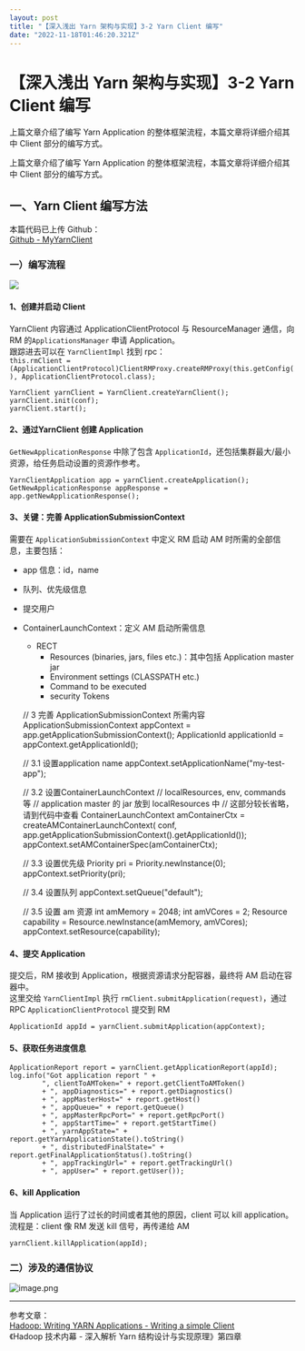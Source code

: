 ```yaml
---
layout: post
title: "【深入浅出 Yarn 架构与实现】3-2 Yarn Client 编写"
date: "2022-11-18T01:46:20.321Z"
---
```

【深入浅出 Yarn 架构与实现】3-2 Yarn Client 编写
===================================

上篇文章介绍了编写 Yarn Application 的整体框架流程，本篇文章将详细介绍其中 Client 部分的编写方式。

上篇文章介绍了编写 Yarn Application 的整体框架流程，本篇文章将详细介绍其中 Client 部分的编写方式。

一、Yarn Client 编写方法
------------------

本篇代码已上传 Github：  
[Github - MyYarnClient](https://github.com/Simon-Ace/hadoop-yarn-study-demo/blob/master/application-service-demo/src/main/java/com/shuofxz/MyYarnClient.java)

### 一）编写流程

![](https://img2022.cnblogs.com/blog/1324217/202211/1324217-20221117202019806-1857902441.png)

#### 1、创建并启动 Client

YarnClient 内容通过 ApplicationClientProtocol 与 ResourceManager 通信，向 RM 的`ApplicationsManager` 申请 Application。  
跟踪进去可以在 `YarnClientImpl` 找到 rpc：  
`this.rmClient = (ApplicationClientProtocol)ClientRMProxy.createRMProxy(this.getConfig(), ApplicationClientProtocol.class);`

    YarnClient yarnClient = YarnClient.createYarnClient();
    yarnClient.init(conf);
    yarnClient.start();
    

#### 2、通过YarnClient 创建 Application

`GetNewApplicationResponse` 中除了包含 `ApplicationId`，还包括集群最大/最小资源，给任务启动设置的资源作参考。

    YarnClientApplication app = yarnClient.createApplication();
    GetNewApplicationResponse appResponse = app.getNewApplicationResponse();
    

#### 3、关键：完善 ApplicationSubmissionContext

需要在 `ApplicationSubmissionContext` 中定义 RM 启动 AM 时所需的全部信息，主要包括：

*   app 信息：id，name
*   队列、优先级信息
*   提交用户
*   ContainerLaunchContext：定义 AM 启动所需信息
    *   RECT
        *   Resources (binaries, jars, files etc.)：其中包括 Application master jar
        *   Environment settings (CLASSPATH etc.)
        *   Command to be executed
        *   security Tokens

    // 3 完善 ApplicationSubmissionContext 所需内容
    ApplicationSubmissionContext appContext = app.getApplicationSubmissionContext();
    ApplicationId applicationId = appContext.getApplicationId();
    
    // 3.1 设置application name
    appContext.setApplicationName("my-test-app");
    
    // 3.2 设置ContainerLaunchContext
    // localResources, env, commands 等
    // application master 的 jar 放到 localResources 中
    // 这部分较长省略，请到代码中查看
    ContainerLaunchContext amContainerCtx = createAMContainerLaunchContext(
            conf, app.getApplicationSubmissionContext().getApplicationId());
    appContext.setAMContainerSpec(amContainerCtx);
    
    // 3.3 设置优先级
    Priority pri = Priority.newInstance(0);
    appContext.setPriority(pri);
    
    // 3.4 设置队列
    appContext.setQueue("default");
    
    // 3.5 设置 am 资源
    int amMemory = 2048;
    int amVCores = 2;
    Resource capability = Resource.newInstance(amMemory, amVCores);
    appContext.setResource(capability);
    

#### 4、提交 Application

提交后，RM 接收到 Application，根据资源请求分配容器，最终将 AM 启动在容器中。  
这里交给 `YarnClientImpl` 执行 `rmClient.submitApplication(request)`，通过 RPC `ApplicationClientProtocol` 提交到 RM

    ApplicationId appId = yarnClient.submitApplication(appContext);
    

#### 5、获取任务进度信息

    ApplicationReport report = yarnClient.getApplicationReport(appId);
    log.info("Got application report " + 
            ", clientToAMToken=" + report.getClientToAMToken() 
            + ", appDiagnostics=" + report.getDiagnostics() 
            + ", appMasterHost=" + report.getHost() 
            + ", appQueue=" + report.getQueue()
            + ", appMasterRpcPort=" + report.getRpcPort()
            + ", appStartTime=" + report.getStartTime()
            + ", yarnAppState=" + report.getYarnApplicationState().toString()
            + ", distributedFinalState=" + report.getFinalApplicationStatus().toString()
            + ", appTrackingUrl=" + report.getTrackingUrl()
            + ", appUser=" + report.getUser());
    

#### 6、kill Application

当 Application 运行了过长的时间或者其他的原因，client 可以 kill application。  
流程是：client 像 RM 发送 kill 信号，再传递给 AM

    yarnClient.killApplication(appId);
    

### 二）涉及的通信协议

![image.png](https://img2022.cnblogs.com/blog/1324217/202211/1324217-20221117201353651-1702420869.png)

* * *

参考文章：  
[Hadoop: Writing YARN Applications - Writing a simple Client](https://hadoop.apache.org/docs/stable/hadoop-yarn/hadoop-yarn-site/WritingYarnApplications.html#Writing_a_simple_Client)  
《Hadoop 技术内幕 - 深入解析 Yarn 结构设计与实现原理》第四章